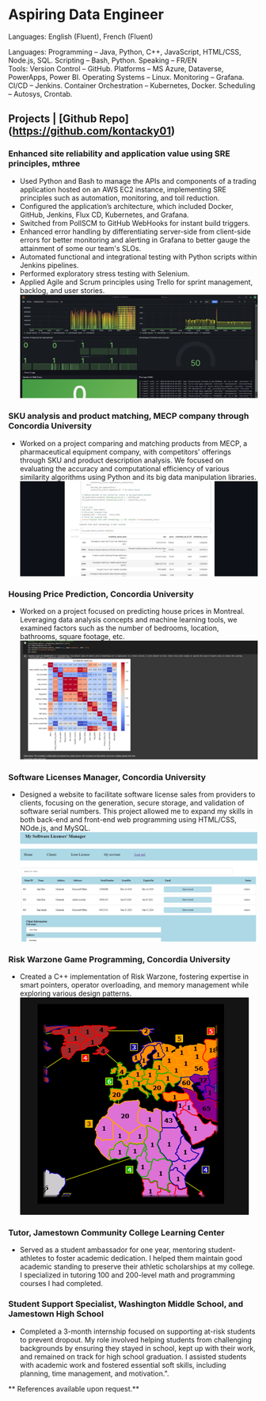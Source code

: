 # Aspiring Data Engineer

Languages: English (Fluent), French (Fluent)

Languages: Programming – Java, Python, C++, JavaScript, HTML/CSS, Node.js, SQL. Scripting – Bash, Python. Speaking – FR/EN <br>
Tools: Version Control – GitHub. Platforms – MS Azure, Dataverse, PowerApps, Power BI. Operating Systems – Linux. Monitoring – Grafana. CI/CD – Jenkins. Container Orchestration – Kubernetes, Docker. Scheduling – Autosys, Crontab.

## Projects | [Github Repo] (https://github.com/kontacky01)
### Enhanced site reliability and application value using SRE principles, mthree
- Used Python and Bash to manage the APIs and components of a trading application hosted on an AWS EC2 instance, implementing SRE principles such as automation, monitoring, and toil reduction.
- Configured the application’s architecture, which included Docker, GitHub, Jenkins, Flux CD, Kubernetes, and Grafana.
- Switched from PollSCM to GitHub WebHooks for instant build triggers.
- Enhanced error handling by differentiating server-side from client-side errors for better monitoring and alerting in Grafana to better gauge the attainment of some our team's SLOs.
- Automated functional and integrational testing with Python scripts within Jenkins pipelines.
- Performed exploratory stress testing with Selenium.
- Applied Agile and Scrum principles using Trello for sprint management, backlog, and user stories.
![](/assets/proj5.png)

### SKU analysis and product matching, MECP company through Concordia University
- Worked on a project comparing and matching products from MECP, a pharmaceutical equipment company, with competitors' offerings through SKU and product description analysis. We focused on evaluating the accuracy and computational efficiency of various similarity algorithms using Python and its big data manipulation libraries.
![](/assets/proj1.png)

### Housing Price Prediction, Concordia University
- Worked on a project focused on predicting house prices in Montreal. Leveraging data analysis concepts and machine learning tools, we examined factors such as the number of bedrooms, location, bathrooms, square footage, etc.
![](/assets/proj2.png)

### Software Licenses Manager, Concordia University
- Designed a website to facilitate software license sales from providers to clients, focusing on the generation, secure storage, and validation of software serial numbers. This project allowed me to expand my skills in both back-end and front-end web programming using HTML/CSS, NOde.js, and MySQL.
![](/assets/proj3.png)

### Risk Warzone Game Programming, Concordia University
- Created a C++ implementation of Risk Warzone, fostering expertise in smart pointers, operator overloading, and memory management while exploring various design patterns.
![](/assets/proj4.png)

### Tutor, Jamestown Community College Learning Center
- Served as a student ambassador for one year, mentoring student-athletes to foster academic dedication. I helped them maintain good academic standing to preserve their athletic scholarships at my college. I specialized in tutoring 100 and 200-level math and programming courses I had completed.

### Student Support Specialist, Washington Middle School, and Jamestown High School
- Completed a 3-month internship focused on supporting at-risk students to prevent dropout. My role involved helping students from challenging backgrounds by ensuring they stayed in school, kept up with their work, and remained on track for high school graduation. I assisted students with academic work and fostered essential soft skills, including planning, time management, and motivation.". <br>

** References available upon request.**
